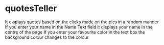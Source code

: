 # quotesTeller
It displays quotes based on the clicks made on the pics in a random manner
If you enter your name in the Name Text field it displays your name in the centre of the page
If you enter your favourite color in the text box the background colour changes to the colour
